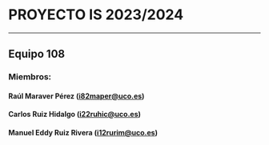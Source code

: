 # **PROYECTO IS 2023/2024**
----------------------------------------------
## Equipo 108 

### Miembros:

#### Raúl Maraver Pérez (i82maper@uco.es)
#### Carlos Ruiz Hidalgo (i22ruhic@uco.es)
#### Manuel Eddy Ruiz Rivera (i12rurim@uco.es)